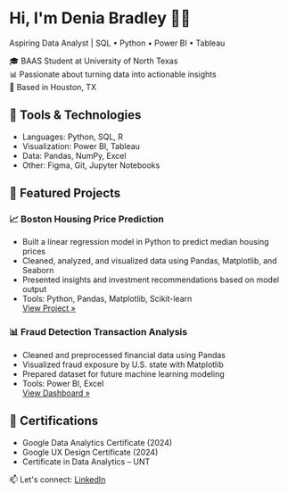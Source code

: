 # Hi, I'm Denia Bradley 👋🏽  
Aspiring Data Analyst | SQL • Python • Power BI • Tableau

🎓 BAAS Student at University of North Texas  
📊 Passionate about turning data into actionable insights  
📍 Based in Houston, TX

## 🔧 Tools & Technologies
- Languages: Python, SQL, R
- Visualization: Power BI, Tableau
- Data: Pandas, NumPy, Excel
- Other: Figma, Git, Jupyter Notebooks

## 📂 Featured Projects

### 📈 Boston Housing Price Prediction
- Built a linear regression model in Python to predict median housing prices
- Cleaned, analyzed, and visualized data using Pandas, Matplotlib, and Seaborn
- Presented insights and investment recommendations based on model output
- Tools: Python, Pandas, Matplotlib, Scikit-learn  
[View Project »](https://github.com/deniabradley/boston-housing-price-prediction)

### 📊 Fraud Detection Transaction Analysis
- Cleaned and preprocessed financial data using Pandas
- Visualized fraud exposure by U.S. state with Matplotlib
- Prepared dataset for future machine learning modeling
- Tools: Power BI, Excel  
[View Dashboard »](github.com/yourusername/customer-insights-dashboard)

## 📜 Certifications
- Google Data Analytics Certificate (2024)
- Google UX Design Certificate (2024)
- Certificate in Data Analytics – UNT

📫 Let's connect: [LinkedIn](https://www.linkedin.com/in/denia-bradley)

